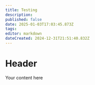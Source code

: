 ```yaml
---
title: Testing
description: 
published: false
date: 2025-01-03T17:03:45.873Z
tags: 
editor: markdown
dateCreated: 2024-12-31T21:51:40.832Z
---
```


# Header
Your content here